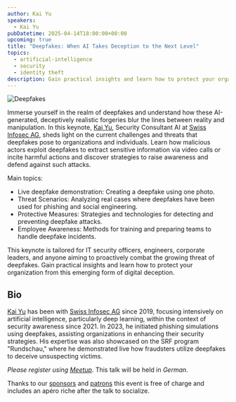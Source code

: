 ```yaml
---
author: Kai Yu
speakers:
  - Kai Yu
pubDatetime: 2025-04-14T18:00:00+00:00
upcoming: true
title: "Deepfakes: When AI Takes Deception to the Next Level"
topics:
  - artificial-intelligence
  - security
  - identity theft
description: Gain practical insights and learn how to protect your organization from deepfakes as an emerging form of digital deception.
---
```


![Deepfakes](@assets/images/deepfakes-when-AI-takes-over.webp)

Immerse yourself in the realm of deepfakes and understand how these AI-generated, deceptively realistic forgeries blur the lines between reality and manipulation. In this keynote, [Kai Yu](https://www.linkedin.com/in/kaiyuofficial/), Security Consultant AI at [Swiss Infosec AG](https://www.infosec.ch/), sheds light on the current challenges and threats that deepfakes pose to organizations and individuals. Learn how malicious actors exploit deepfakes to extract sensitive information via video calls or incite harmful actions and discover strategies to raise awareness and defend against such attacks.

Main topics:

- Live deepfake demonstration: Creating a deepfake using one photo.
- Threat Scenarios: Analyzing real cases where deepfakes have been used for phishing and social engineering.
- Protective Measures: Strategies and technologies for detecting and preventing deepfake attacks.
- Employee Awareness: Methods for training and preparing teams to handle deepfake incidents.

This keynote is tailored for IT security officers, engineers, corporate leaders, and anyone aiming to proactively combat the growing threat of deepfakes. Gain practical insights and learn how to protect your organization from this emerging form of digital deception.

## Bio

[Kai Yu](https://www.linkedin.com/in/kaiyuofficial/) has been with [Swiss Infosec AG](https://www.infosec.ch/) since 2019, focusing intensively on artificial intelligence, particularly deep learning, within the context of security awareness since 2021. In 2023, he initiated phishing simulations using deepfakes, assisting organizations in enhancing their security strategies. His expertise was also showcased on the SRF program "Rundschau," where he demonstrated live how fraudsters utilize deepfakes to deceive unsuspecting victims.

_Please register using [Meetup](https://www.meetup.com/guild42ch/events/306567984/)_. This talk will be held in _German_.

Thanks to our [sponsors](../../sponsors/) and [patrons](../../patrons/) this event is free of charge and includes an apéro riche after the talk to socialize.
